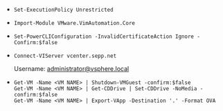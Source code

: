 * ```
  Set-ExecutionPolicy Unrestricted
  ```
* ```
  Import-Module VMware.VimAutomation.Core
  ```
* ```
  Set-PowerCLIConfiguration -InvalidCertificateAction Ignore -Confirm:$false
  ```  
* ```
  Connect-VIServer vcenter.sepp.net
  ```  
  Username: administrator@vsphere.local
* ```
  Get-VM -Name <VM NAME> | Shutdown-VMGuest -confirm:$false
  Get-VM -Name <VM NAME> | Get-CDDrive | Set-CDDrive -NoMedia -confirm:$false
  Get-VM -Name <VM NAME> | Export-VApp -Destination '.' -Format OVA
  ```
